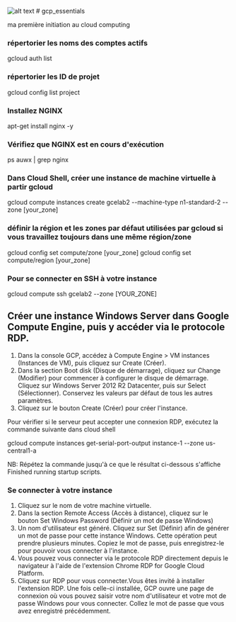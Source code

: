 ![alt text](https://cdn.qwiklabs.com/ykt8NTzPWC6%2BW8mAljshFqjsAPrZ8bElG7SLw4kSrtU%3D "google cloud") # gcp_essentials 

ma première initiation au cloud computing 


### répertorier les noms des comptes actifs

gcloud auth list

### répertorier les ID de projet

gcloud config list project

### Installez NGINX
apt-get install nginx -y

### Vérifiez que NGINX est en cours d'exécution
ps auwx | grep nginx

### Dans Cloud Shell, créer une instance de machine virtuelle à partir gcloud 
gcloud compute instances create gcelab2 --machine-type n1-standard-2 --zone [your_zone]
###  définir la région et les zones par défaut utilisées par gcloud si vous travaillez toujours dans une même région/zone

gcloud config set compute/zone [your_zone]
gcloud config set compute/region [your_zone]
### Pour se connecter en SSH à votre instance 

gcloud compute ssh gcelab2 --zone [YOUR_ZONE]


## Créer une instance Windows Server dans Google Compute Engine, puis y accéder via le protocole RDP.

1. Dans la console GCP, accédez à Compute Engine > VM instances (Instances de VM), puis cliquez sur Create (Créer).
2. Dans la section Boot disk (Disque de démarrage), cliquez sur Change (Modifier) pour commencer à configurer le disque de démarrage.
Cliquez sur Windows Server 2012 R2 Datacenter, puis sur Select (Sélectionner). Conservez les valeurs par défaut de tous les autres paramètres.
3. Cliquez sur le bouton Create (Créer) pour créer l'instance.

Pour vérifier si le serveur peut accepter une connexion RDP, exécutez la commande suivante dans cloud shell

gcloud compute instances get-serial-port-output instance-1 --zone us-central1-a

NB: Répétez la commande jusqu'à ce que le résultat ci-dessous s'affiche
Finished running startup scripts.


### Se connecter à votre instance
1. Cliquez sur le nom de votre machine virtuelle.
2. Dans la section Remote Access (Accès à distance), cliquez sur le bouton Set Windows Password (Définir un mot de passe Windows)
3. Un nom d'utilisateur est généré.
Cliquez sur Set (Définir) afin de générer un mot de passe pour cette instance Windows. Cette opération peut prendre plusieurs minutes.
Copiez le mot de passe, puis enregistrez-le pour pouvoir vous connecter à l'instance.
4. Vous pouvez vous connecter via le protocole RDP directement depuis le navigateur à l'aide de l'extension Chrome RDP for Google Cloud Platform.
5. Cliquez sur RDP pour vous connecter.Vous êtes invité à installer l'extension RDP. Une fois celle-ci installée, GCP ouvre une page de connexion où vous pouvez saisir votre nom d'utilisateur et votre mot de passe Windows pour vous connecter. Collez le mot de passe que vous avez enregistré précédemment.
